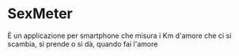 SexMeter
========

È un applicazione per smartphone che misura i Km d'amore che ci si scambia, si prende o si dà, quando fai l'amore